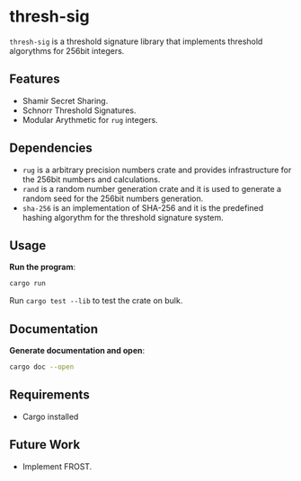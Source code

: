 # thresh-sig

`thresh-sig` is a threshold signature library that implements threshold algorythms for 256bit integers.

## Features

- Shamir Secret Sharing.
- Schnorr Threshold Signatures.
- Modular Arythmetic for `rug` integers.

## Dependencies

- `rug` is a arbitrary precision numbers crate and provides infrastructure for the 256bit numbers and calculations.
- `rand` is a random number generation crate and it is used to generate a random seed for the 256bit numbers generation.
- `sha-256` is an implementation of SHA-256 and it is the predefined hashing algorythm for the threshold signature system.

## Usage

**Run the program**:
   ```bash
   cargo run
   ```
   Run `cargo test --lib` to test the crate on bulk.

## Documentation
**Generate documentation and open**:
  ```bash
  cargo doc --open
  ```

## Requirements

- Cargo installed

## Future Work

- Implement FROST.
